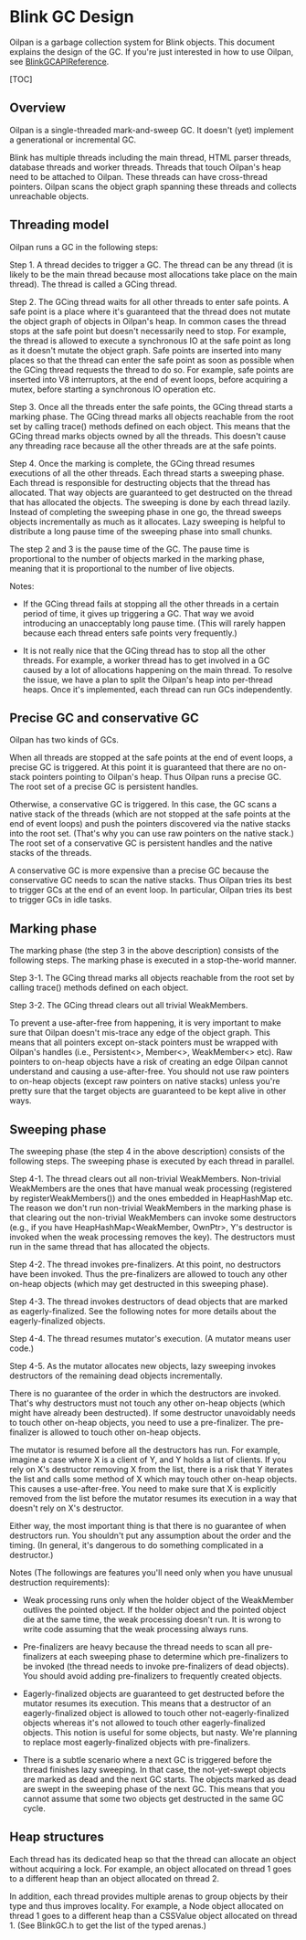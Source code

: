 # Blink GC Design

Oilpan is a garbage collection system for Blink objects.
This document explains the design of the GC.
If you're just interested in how to use Oilpan,
see [BlinkGCAPIReference](BlinkGCAPIReference.md).

[TOC]

## Overview

Oilpan is a single-threaded mark-and-sweep GC.
It doesn't (yet) implement a generational or incremental GC.

Blink has multiple threads including the main thread, HTML parser threads,
database threads and worker threads. Threads that touch Oilpan's heap need
to be attached to Oilpan. These threads can have cross-thread pointers.
Oilpan scans the object graph spanning these threads and collects
unreachable objects.

## Threading model

Oilpan runs a GC in the following steps:

Step 1. A thread decides to trigger a GC. The thread can be any thread
(it is likely to be the main thread because most allocations take place
on the main thread). The thread is called a GCing thread.

Step 2. The GCing thread waits for all other threads to enter safe points.
A safe point is a place where it's guaranteed that the thread does not
mutate the object graph of objects in Oilpan's heap. In common cases the thread
stops at the safe point but doesn't necessarily need to stop. For example,
the thread is allowed to execute a synchronous IO at the safe point as
long as it doesn't mutate the object graph. Safe points are inserted into
many places so that the thread can enter the safe point as soon as possible
when the GCing thread requests the thread to do so. For example, safe points
are inserted into V8 interruptors, at the end of event loops,
before acquiring a mutex, before starting a synchronous IO operation etc.

Step 3. Once all the threads enter the safe points, the GCing thread starts
a marking phase. The GCing thread marks all objects reachable from the root
set by calling trace() methods defined on each object. This means that the
GCing thread marks objects owned by all the threads. This doesn't cause any
threading race because all the other threads are at the safe points.

Step 4. Once the marking is complete, the GCing thread resumes executions of
all the other threads. Each thread starts a sweeping phase. Each thread is
responsible for destructing objects that the thread has allocated.
That way objects are guaranteed to get destructed on the thread that has
allocated the objects. The sweeping is done by each thread lazily.
Instead of completing the sweeping phase in one go, the thread sweeps
objects incrementally as much as it allocates. Lazy sweeping is helpful
to distribute a long pause time of the sweeping phase into small chunks.

The step 2 and 3 is the pause time of the GC.
The pause time is proportional to the number of objects marked
in the marking phase, meaning that it is proportional to the number of
live objects.

Notes:

* If the GCing thread fails at stopping all the other threads in a
certain period of time, it gives up triggering a GC. That way we avoid
introducing an unacceptably long pause time. (This will rarely happen
because each thread enters safe points very frequently.)

* It is not really nice that the GCing thread has to stop all the other threads.
For example, a worker thread has to get involved in a GC
caused by a lot of allocations happening on the main thread.
To resolve the issue, we have a plan to split the Oilpan's heap
into per-thread heaps. Once it's implemented, each thread can run
GCs independently.

## Precise GC and conservative GC

Oilpan has two kinds of GCs.

When all threads are stopped at the safe points at the end of event loops,
a precise GC is triggered. At this point it is guaranteed that
there are no on-stack pointers pointing to Oilpan's heap.
Thus Oilpan runs a precise GC. The root set of a precise GC is
persistent handles.

Otherwise, a conservative GC is triggered. In this case, the GC scans
a native stack of the threads (which are not stopped at the safe points
at the end of event loops) and push the pointers discovered via the native
stacks into the root set. (That's why you can use raw pointers on the
native stack.) The root set of a conservative GC is persistent handles
and the native stacks of the threads.

A conservative GC is more expensive than a precise GC because
the conservative GC needs to scan the native stacks.
Thus Oilpan tries its best to trigger GCs at the end of an event loop.
In particular, Oilpan tries its best to trigger GCs in idle tasks.

## Marking phase

The marking phase (the step 3 in the above description) consists of
the following steps. The marking phase is executed in a stop-the-world manner.

Step 3-1. The GCing thread marks all objects reachable from the root set
by calling trace() methods defined on each object.

Step 3-2. The GCing thread clears out all trivial WeakMembers.

To prevent a use-after-free from happening, it is very important to
make sure that Oilpan doesn't mis-trace any edge of the object graph.
This means that all pointers except on-stack pointers must be wrapped
with Oilpan's handles (i.e., Persistent<>, Member<>, WeakMember<> etc).
Raw pointers to on-heap objects have a risk of creating an edge Oilpan
cannot understand and causing a use-after-free. You should not use raw pointers
to on-heap objects (except raw pointers on native stacks) unless you're pretty
sure that the target objects are guaranteed to be kept alive in other ways.

## Sweeping phase

The sweeping phase (the step 4 in the above description) consists of
the following steps. The sweeping phase is executed by each thread in parallel.

Step 4-1. The thread clears out all non-trivial WeakMembers.
Non-trivial WeakMembers are the ones that have manual weak processing
(registered by registerWeakMembers()) and the ones embedded in HeapHashMap etc.
The reason we don't run non-trivial WeakMembers in the marking phase is that
clearing out the non-trivial WeakMembers can invoke some destructors
(e.g., if you have HeapHashMap<WeakMember<X>, OwnPtr<Y>>, Y's destructor
is invoked when the weak processing removes the key).
The destructors must run in the same thread that has allocated the objects.

Step 4-2. The thread invokes pre-finalizers.
At this point, no destructors have been invoked.
Thus the pre-finalizers are allowed to touch any other on-heap objects
(which may get destructed in this sweeping phase).

Step 4-3. The thread invokes destructors of dead objects that are marked
as eagerly-finalized. See the following notes for more details about the
eagerly-finalized objects.

Step 4-4. The thread resumes mutator's execution. (A mutator means user code.)

Step 4-5. As the mutator allocates new objects, lazy sweeping invokes
destructors of the remaining dead objects incrementally.

There is no guarantee of the order in which the destructors are invoked.
That's why destructors must not touch any other on-heap objects
(which might have already been destructed). If some destructor unavoidably
needs to touch other on-heap objects, you need to use a pre-finalizer.
The pre-finalizer is allowed to touch other on-heap objects.

The mutator is resumed before all the destructors has run.
For example, imagine a case where X is a client of Y, and Y holds
a list of clients. If you rely on X's destructor removing X from the list,
there is a risk that Y iterates the list and calls some method of X
which may touch other on-heap objects. This causes a use-after-free.
You need to make sure that X is explicitly removed from the list
before the mutator resumes its execution in a way that doesn't rely on
X's destructor.

Either way, the most important thing is that there is no guarantee of
when destructors run. You shouldn't put any assumption about
the order and the timing.
(In general, it's dangerous to do something complicated in a destructor.)

Notes (The followings are features you'll need only when you have
unusual destruction requirements):

* Weak processing runs only when the holder object of the WeakMember
outlives the pointed object. If the holder object and the pointed object die
at the same time, the weak processing doesn't run. It is wrong to write code
assuming that the weak processing always runs.

* Pre-finalizers are heavy because the thread needs to scan all pre-finalizers
at each sweeping phase to determine which pre-finalizers to be invoked
(the thread needs to invoke pre-finalizers of dead objects).
You should avoid adding pre-finalizers to frequently created objects.

* Eagerly-finalized objects are guaranteed to get destructed before the
mutator resumes its execution. This means that a destructor of
an eagerly-finalized object is allowed to touch other not-eagerly-finalized
objects whereas it's not allowed to touch other eagerly-finalized objects.
This notion is useful for some objects, but nasty.
We're planning to replace most eagerly-finalized objects with pre-finalizers.

* There is a subtle scenario where a next GC is triggered before
the thread finishes lazy sweeping. In that case, the not-yet-swept objects
are marked as dead and the next GC starts. The objects marked as dead are
swept in the sweeping phase of the next GC. This means that you cannot assume
that some two objects get destructed in the same GC cycle.

## Heap structures

Each thread has its dedicated heap so that the thread can allocate an object
without acquiring a lock. For example, an object allocated on thread 1 goes
to a different heap than an object allocated on thread 2.

In addition, each thread provides multiple arenas to group objects by their type
and thus improves locality.
For example, a Node object allocated on thread 1 goes to a different heap than
a CSSValue object allocated on thread 1. (See BlinkGC.h to get the list of
the typed arenas.)

